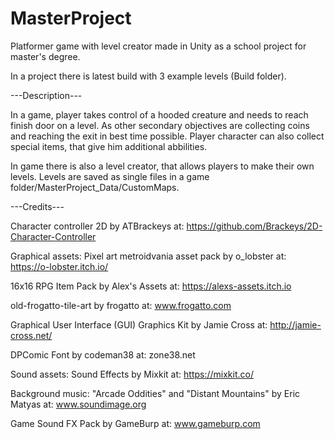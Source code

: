 # MasterProject
Platformer game with level creator made in Unity as a school project for master's degree.

In a project there is latest build with 3 example levels (Build folder).

---Description---

In a game, player takes control of a hooded creature and needs to reach finish door on a level. As other secondary objectives are collecting coins and reaching the exit
in best time possible. Player character can also collect special items, that give him additional abbilities.

In game there is also a level creator, that allows players to make their own levels. Levels are saved as single files in a game folder/MasterProject_Data/CustomMaps.


---Credits---

 Character controller 2D by ATBrackeys at: https://github.com/Brackeys/2D-Character-Controller

Graphical assets:
 Pixel art metroidvania asset pack by o_lobster at: https://o-lobster.itch.io/
 
 16x16 RPG Item Pack by Alex's Assets at: https://alexs-assets.itch.io
 
 old-frogatto-tile-art by frogatto at: www.frogatto.com
 
 Graphical User Interface (GUI) Graphics Kit by Jamie Cross at: http://jamie-cross.net/
 
 DPComic Font by codeman38 at: zone38.net

Sound assets:
 Sound Effects by Mixkit at: https://mixkit.co/
 
 Background music: "Arcade Oddities" and "Distant Mountains" by Eric Matyas at: www.soundimage.org
 
 Game Sound FX Pack by GameBurp at: www.gameburp.com
